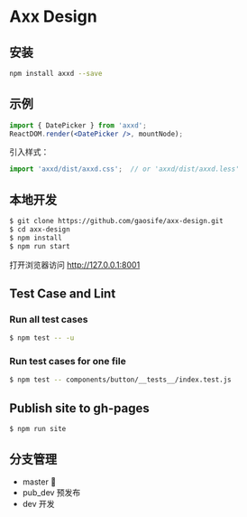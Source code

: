 

# Axx Design

## 安装

```bash
npm install axxd --save
```

## 示例

```jsx
import { DatePicker } from 'axxd';
ReactDOM.render(<DatePicker />, mountNode);
```

引入样式：

```jsx
import 'axxd/dist/axxd.css';  // or 'axxd/dist/axxd.less'
```


## 本地开发

```bash
$ git clone https://github.com/gaosife/axx-design.git
$ cd axx-design
$ npm install
$ npm run start
```

打开浏览器访问 http://127.0.0.1:8001 

## Test Case and Lint

### Run all test cases
``` bash
$ npm test -- -u
```

### Run test cases for one file
```bash
$ npm test -- components/button/__tests__/index.test.js
```

## Publish site to gh-pages
```bash
$ npm run site
```

## 分支管理
- master   
- pub_dev  预发布
- dev      开发
